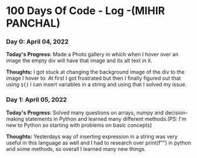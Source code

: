 # 100 Days Of Code - Log -(MIHIR PANCHAL)

### Day 0: April 04, 2022 


**Today's Progress**: Made a Photo gallery in which when I hover over an image the empty div will have that image and its alt text in it.

**Thoughts:** I got stuck at changing the background image of the div to the image I hover to. At first I got frustrated but then I finally figured out that using `${}` I can insert variables in a string and using that I solved my issue. 


### Day 1: April 05, 2022 


**Today's Progress**: Solved many questions on arrays, numpy and decision-making statements in Python and learned many different methods.(PS: I'm new to Python so starting with problems on basic concepts) 

**Thoughts:** Yesterdays way of inserting expression in a string was very useful in this language as well and I had to research over print(f"") in python and some methods, so overall I learned many new things.
